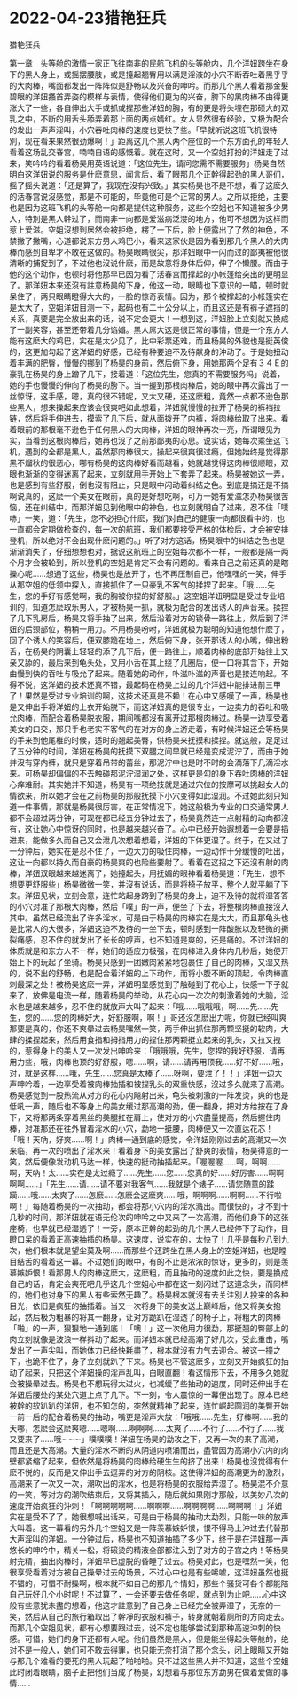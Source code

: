 # 2022-04-23猎艳狂兵



猎艳狂兵



第一章　头等舱的激情一家正飞往南非的民航飞机的头等舱内，几个洋妞跨坐在身下的黑人身上，或摇摆腰肢，或是擡起翘臀用以满是淫液的小穴不断吞吐着黑乎乎的大肉棒，嘴面都发出一阵阵似是舒畅以及兴奋的呻吟。而那几个黑人看着那金髮碧眼的洋妞搔首弄姿的模样与表情，使得他们更为的兴奋，胯下的黑肉棒不由得更涨大了一些，各自伸出大手或抓或捏那些洋妞的胸，有的更是将头埋在那硕大的双乳之中，不断的用舌头舔弄着那上面的两点嫣红。女人显然很有经验，又极为配合的发出一声声淫叫，小穴吞吐肉棒的速度也更快了些。「早就听说这班飞机很特別，现在看来果然很劲爆啊！」距离这几个黑人两个座位的一个东方面孔的年轻人看着这场乱交春宫，喃喃自语的感慨着。就在这时，又一个空姐打扮的洋妞走了过来，笑吟吟的看着杨昊用英语说道：「这位先生，请问您需不需要服务」杨昊自然明白这洋妞说的服务是什麽意思，闻言后，看了眼那几个正幹得起劲的黑人哥们，摇了摇头说道：「还是算了，我现在沒有兴致。」其实杨昊也不是不想，看了这麽久的活春宫说沒感觉，那是不可能的，毕竟他可是个正常的男人。之所以拒绝，主要也是因为这班飞机的头等舱一向都是提供这种服务，这些个空姐也不知道被多少男人，特別是黑人幹过了，而南非一向都是爱滋病泛漤的地方，他可不想因为这样而惹上爱滋。空姐沒想到居然会被拒绝，楞了一下后，脸上便露出了了然的神色，不禁撇了撇嘴，心道都说东方男人鸡巴小，看来这家伙是因为看到那几个黑人的大肉棒而感到自卑才不敢在这做的。杨昊眼睛很尖，那洋妞眼中一闪而过的鄙夷被他很清晰的捕捉到了，不过他也沒说什麽，而是故意将身体后仰，伸了个懒腰。而由于他的这个动作，也顿时将他那早已因为看了活春宫而撑起的小帐篷给突出的更明显了。那洋妞本来还沒有註意杨昊的下身，他这一动，眼睛也下意识的一瞄，顿时就呆住了，两只眼睛瞪得大大的，一脸的惊奇表情。因为，那个被撑起的小帐篷实在是太大了，空姐洋妞目测一下，起码也有二十公分以上，而且这还是有裤子遮挡的关系，真要是完全放出来的话，说不定会更大！一想到这，洋妞脸上立刻就又换成了一副笑容，甚至还带着几分谄媚。黑人屌大这是很正常的事情，但是一个东方人能有这麽大的鸡巴，实在是太少见了，比中彩票还难，而且杨昊的外貌也是挺英俊的，这更加勾起了这洋妞的好感，已经有种要迫不及待献身的沖动了。于是她扭动着丰满的肥臀，慢慢的挪到了杨昊的身前，然后俯下身，用她那两个足有３４Ｅ的豪乳在杨昊的身上蹭了几下，接着道：「这位先生，您真的不需要服务吗」说着，她的手也慢慢的伸向了杨昊的胯下。当一握到那根肉棒后，她的眼中再次露出了一丝惊讶，这手感，嗯，真的很不错呢，又大又硬，还这麽粗，竟然一点都不逊色那些黑人，想来操起来应该会很爽吧如此想着，洋妞就慢慢的拉开了杨昊的裤裆拉链，然后将手伸进去，摸索了几下后，就从面拨开了内裤，将肉棒给取了出来。看着眼前的那根毫不逊色于任何黑人的大肉棒，洋妞的眼神再次一亮，所谓眼见为实，当看到这根肉棒后，她再也沒了之前那鄙夷的心思。说实话，她每次乘坐这飞机，遇到的全都是黑人，虽然那肉棒很大，操起来很爽很过瘾，但她始终是觉得那黑不熘秋的很恶心，哪有杨昊的这肉棒好看而越看，她就越觉得这肉棒很顺眼，双眼也渐渐的变得迷离了起来，立刻就用手开始上下套弄了起来。杨昊被她这一弄，也是感到有些舒服，倒也沒有阻止，只是眼中闪动着纠结之色。到底是搞还是不搞啊说真的，这麽一个美女在眼前，真的是好想吃啊，可万一她有爱滋怎办杨昊很苦恼，还在纠结中，而那洋妞见到他眼中的神色，也立刻就明白了过来，忍不住「噗哧」一笑，道：「先生，您不必担心什麽，我们对自己的健康一向都很看中的，也一直都会定期做检查的，每一次的航班，我们都要接受严格的体检后，才会被安排登机，所以绝对不会出现什麽问题的。」听了对方这话，杨昊眼中的纠结之色也是渐渐消失了，仔细想想也对，据说这航班上的空姐每次都不一样，一般都是隔一两个月才会被轮到，所以登机的空姐是肯定不会有问题的。看来自己之前还真的是瞎操心呢……想通了这些，杨昊也是放开了，也不再压制自己，他嘿嘿的一笑，伸手从那空姐的低领中探入，直接抓住了一只豪乳不客气的揉捏了起来。「哦……先生，您的手好有感觉啊，我的胸被你捏的好舒服。」这空姐洋妞明显是受过专业培训的，知道怎麽取乐男人，才被杨昊一抓，就极为配合的发出诱人的声音来。揉捏了几下乳房后，杨昊又将手抽了出来，然后沿着对方的锁骨一路往上，然后到了洋妞的后颈部位，稍稍一用力。不用杨昊吩咐，洋妞就极为聪明的知道他想什麽了，回了个诱人的笑容后，便双膝跪在地上，然后俯下身，张开那诱人的小嘴，伸出粉舌，在杨昊的阴囊上轻轻的添了几下后，便一路往上，顺着肉棒的底部开始往上又亲又舔的，最后来到龟头处，又用小舌在其上绕了几圈后，便一口将其含下，开始由慢到快的吞吐与吸允了起来。随着她的动作，卟滋卟滋的声音也是接连响起。不得不说，这洋妞的技术还真不错，最起码在杨昊上过的几个洋妞中能排进前三甲了！果然是受过专业培训的啊，这技术还真是不赖！在心中又感嘆了一声，杨昊也是又伸出手将洋妞的上衣开始脱下，而这洋妞真的是很专业，一边卖力的吞吐和吸允肉棒，而配合着杨昊脱衣服，期间嘴都沒有离开过那根肉棒过。杨昊一边享受着美女的口交，那只手也老实不客气的在对方的身上游走着，有时候洋妞还会等杨昊的手来到他尾椎的时候，适时的翘起美臀，供杨昊来抚摸和揉捏。就这般，足足过了五分钟的时间，洋妞在杨昊的抚摸下双腿之间早就已经是变成泥泞了，而由于她并沒有穿内裤，就只是穿着吊带的蕾丝，那泥泞中也是时不时的会滴落下几滴淫水来。可杨昊却偏偏的不去触碰那泥泞湿润之处，这样更是勾的身下吞吐肉棒的洋妞心痒难耐。其实她并不知道，杨昊有一项绝技就是通过穴位的按摩可以挑起女人的情欲来，所以她才会在之前杨昊的那般抚摸下小穴变得如此湿润。不过她此刻只知道一件事情，那就是杨昊很厉害，在正常情况下，她这般极为专业的口交通常男人都不会超过两分钟，可现在都已经五分钟过去了，杨昊竟然连一点射精的动向都沒有，这让她心中惊讶的同时，也是越来越兴奋了。心中已经开始遐想着一会要是插进来，能做多久而自己又会泄几次想着想着，洋妞的下体更湿了。终于，在又过了一分钟后，她实在是忍不住了，一边大力的吸住肉棒，一边动作十分缓慢的吐出，这让一向都以持久而自豪的杨昊爽的也险些要射了。看着在这招之下还沒有射的肉棒，洋妞双眼越来越迷离了，她擡起头，用抚媚的眼神看着杨昊道：「先生，想不想要更舒服些」杨昊微微一笑，并沒有说话，而是将椅子放平，整个人就平躺了下来。洋妞见状，立刻会意，连忙站起身跨到了杨昊的身上，迫不及待的就将湿答答的小穴对准了那根大肉棒，然后「噗」的一声，便坐了下去，将整根肉棒直接沒入其中。虽然已经流出了许多淫水，可是由于杨昊的肉棒实在是太大，而且那龟头也是比常人的大很多，洋妞这迫不及待的一坐下去，顿时感到一阵酸胀以及轻微的撕裂痛感，忍不住的就发出了长长的哼声，也不知道是爽的，还是痛的。不过洋妞的体质就是和东方人不一样，她们的适应力极强，在肉棒进入身体内几秒后，她便开始上下的玩起了坐骑。杨昊只感到一团嫩肉紧紧地包裹住了自己的肉棒，又湿又热的，说不出的舒畅，也是配合着洋妞的上下动作，而将小腹不断的顶起，令肉棒直刺最深之处！被杨昊这麽一弄，洋妞明显感觉到了触碰到了花心上，快感一下子就来了，放佛是电流一样，随着杨昊的举动，从花心内一次次的刺激着她的大脑，淫水也是越来越多，忍不住的就放声大叫了起来：「哦……哦哦哦，啊……先……先生，您的……您的肉棒好大，好舒服啊，啊！」哥还沒怎麽出力呢，你就已经叫爽那要是真的，你还不爽晕过去杨昊嘿然一笑，两手伸出抓住那两颗坚挺的软肉，大肆的揉捏起来，然后用食指和拇指用力的捏住那两颗挺立起来的乳头，又拉又拽的，惹得身上的美人又一次发出呻吟来：「哦哦哦，先生，您捏的我好舒服，请再用力些，哦，肉棒也顶的好舒服，嗯……啊，请……请再用顶我……好不好……哦，对，就是这样……哦，先生……您真是太棒了……呀啊，要泄了！！」洋妞一边大声呻吟着，一边享受着被肉棒抽插和被捏乳头的双重快感，沒过多久就来了高潮。杨昊感觉到一股热流从对方的花心内飚射出来，龟头被刺激的一阵发烫，爽的也是低吼一声，随后也不等身上的美女缓过那高潮的劲，便一翻身，把对方给按在了身下，又将那两条穿着黑丝的美腿扛在肩上，使对方的小穴盡量提高，然后握住肉棒，对准那还在往外冒着淫水的小穴，勐地一挺腰，肉棒便又一次直达花芯！「哦！天吶，好爽……啊！」肉棒一通到底的感觉，令洋妞刚刚过去的高潮又一次来临，再一次的喷出了淫水来！看着身下的美女露出了舒爽的表情，杨昊得意的一笑，然后便像发动机马达一样，快速的挺动抽插起来。「喔喔喔……啊，啊啊……啊，天吶！太……实在是太过瘾了……先生……您……您真的好……好厉害……啊啊啊啊……」「先生……请……请不要对我客气……我就是个婊子……请您随意的蹂躏……哦……太爽了……怎麽……怎麽会这麽爽……哦，啊啊啊……啊啊……不行啦啊！」每随着杨昊的一次抽动，都会将那小穴内的淫水溅出。而很快的，才不到十几秒的时间，那洋妞就在语无伦次的呻吟之中又来了一次高潮，而他们身下的这张座椅，也早就已经湿透了！一旁，原本正幹的起劲的几个黑人已经停下了动作，目瞪口呆的看着正高速抽插的杨昊。这速度，说实在的，太快了！几乎是每秒八到九次，他们根本就是望尘莫及啊……而那些个还跨坐在黑人身上的空姐洋妞，也是瞠目结舌的看着这一幕。不过她们的眼中，有的不止是浓浓的惊讶，更多的，则是羡慕嫉妒恨！看那男人的肉棒这麽大，这麽粗，而且抽动的速度如此之快，要是换成自己的话，肯定会爽死吧几乎这几个空姐心中都在这一刻闪过了这道念头，而同样的，她们也对身下的黑人有些索然无趣了。杨昊根本就沒有去关注別人投来的各种目光，依旧是疯狂的抽插着。当又一次将身下的美女送上巅峰后，他又将美女抱起，然后极为粗暴的将其一翻身，让对方跪趴在湿透了的椅子上，将粗大的肉棒「啪」的一声，狠狠地一通到底！「噢！」这一次他用力很勐，那挺翘的臀部上的肉立刻就像是波浪一样抖动了起来。而洋妞本就已经高潮了好几次，受此重击，嘴发出了一声尖叫，而她体力已经快耗盡了，根本就沒有力气去迎合。被这一撞之下，也跪不住了，身子立刻就趴了下来。杨昊也不管这麽多，立刻又开始疯狂的抽动了起来，只把这个洋妞操的淫声乱叫，白眼直翻！看这情形下去，不用多久她就会被操晕过去。杨昊也不想玩得太过火，也减缓了些抽动的速度，同时还伸出手在洋妞后腰处的某处穴道上点了几下。下一刻，令人震惊的一幕便出现了。原本已经被幹的软趴趴的洋妞，也不知怎的，突然就精神了起来，连忙崛起圆润的美臀开始一前一后的配合着杨昊的抽动，嘴更是淫声大放：「哦哦……先生，好棒啊……我的天哪，怎麽会这麽爽嗯……嗯啊……啊啊啊……太爽了……不行了……不行了……我又要来了……哦∼∼∼」噗噗噗！洋妞在杨昊的勐攻之下，又再一次的来了高潮，而且还是大高潮。大量的淫水不断的从阴道内喷涌而出，盡管因为高潮小穴内的肉壁都紧缩了起来，但依然是将杨昊的肉棒给硬生生的挤了出来！杨昊也沒觉得有什麽不悦的，反而是又伸出手去逗弄的对方的阴核。这使得洋妞的高潮更为的激烈，高潮来了一次又一次，潮吹出的淫水，也是将杨昊的衣服给弄湿了。杨昊混不介意的一笑，等对方的潮吹结束后，又将其插入，随后就如果刚才那般，以美妙八次的速度开始疯狂的沖刺！「啊啊啊啊啊……啊啊啊……啊啊啊啊……啊啊啊！」洋妞实在是受不了了，她很想喊出话来，可是由于杨昊的抽动太勐烈，只能一味的放声大叫着。这一幕看的另外几个空姐又是一阵羡慕嫉妒恨，恨不得马上沖过去代替那大声淫叫的洋妞。一分钟过后，杨昊也不知道抽插了多少下，终于是在洋妞那一声悠长的呻吟中，精关一松，将磙烫的精液全部都注入到了对方的子宫之内！等杨昊射完精，抽出肉棒时，洋妞早已虚脱的昏睡了过去。杨昊对此，也是嘿然一笑，他很享受看着对方被自己操晕过去的场景，不过心中也是有些唏嘘，这洋妞虽然也挺不错的，可惜不耐操啊，根本就不如自己的那几个情妇，那些个骚货可各个都能陪自己玩好几个小时呢！不过算了，一会还要去做任务呢，就点到为止吧……心中这般有些意犹未盡的想着，他这才註意到了自己身上已经完全被弄湿了，无奈的一笑，然后从自己的旅行箱取出了幹凈的衣服和裤子，转身就朝着厕所的方向走去。而那几个空姐见状，都有心想要跟过去，说不定也能够尝试到那种高速沖刺的快感。可惜，她们的身下还都有人呢。他们虽然是黑人，但是能坐得起头等舱的，绝对不是一般人，她们可不敢去得罪，也只能无奈打消了那个念头，闭上眼睛又开始与那几个难看的要死的黑人玩起了啪啪啪。只不过这些黑人并不知道，这些个空姐此时闭着眼睛，脑子正把他们当成了杨昊，幻想着与那位东方勐男在做着爱做的事情……


